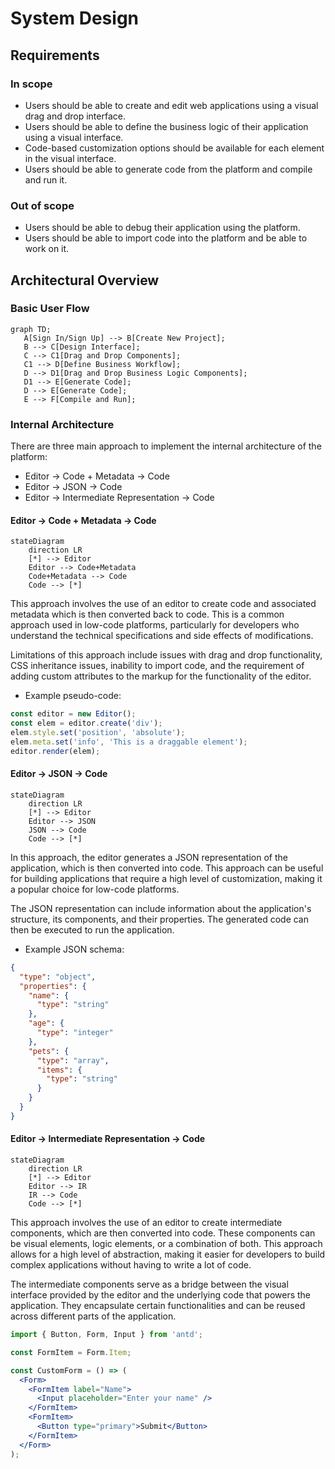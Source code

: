 
# System Design

##  Requirements

### In scope
- Users should be able to create and edit web applications using a visual drag and drop interface.
- Users should be able to define the business logic of their application using a visual interface.
- Code-based customization options should be available for each element in the visual interface.
- Users should be able to generate code from the platform and compile and run it.

### Out of scope
- Users should be able to debug their application using the platform.
- Users should be able to import code into the platform and be able to work on it.




## Architectural Overview

### Basic User Flow

```mermaid
graph TD;
   A[Sign In/Sign Up] --> B[Create New Project];
   B --> C[Design Interface];
   C --> C1[Drag and Drop Components];
   C1 --> D[Define Business Workflow];
   D --> D1[Drag and Drop Business Logic Components];
   D1 --> E[Generate Code];
   D --> E[Generate Code];
   E --> F[Compile and Run];
```	

### Internal Architecture

There are three main approach to implement the internal architecture of the platform:
- Editor -> Code + Metadata -> Code
- Editor -> JSON -> Code
- Editor -> Intermediate Representation -> Code

#### Editor -> Code + Metadata -> Code

```mermaid
stateDiagram
    direction LR
	[*] --> Editor
	Editor --> Code+Metadata
	Code+Metadata --> Code
	Code --> [*]
```
This approach involves the use of an editor to create code and associated metadata which is then converted back to code. This is a common approach used in low-code platforms, particularly for developers who understand the technical specifications and side effects of modifications.

Limitations of this approach include issues with drag and drop functionality, CSS inheritance issues, inability to import code, and the requirement of adding custom attributes to the markup for the functionality of the editor.

- Example pseudo-code:
```javascript
const editor = new Editor();
const elem = editor.create('div');
elem.style.set('position', 'absolute');
elem.meta.set('info', 'This is a draggable element');
editor.render(elem);
```

#### Editor -> JSON -> Code

```mermaid
stateDiagram
	direction LR
	[*] --> Editor
	Editor --> JSON
	JSON --> Code
	Code --> [*]
```

In this approach, the editor generates a JSON representation of the application, which is then converted into code. This approach can be useful for building applications that require a high level of customization, making it a popular choice for low-code platforms.

The JSON representation can include information about the application's structure, its components, and their properties. The generated code can then be executed to run the application.

- Example JSON schema:
```json
{
  "type": "object",
  "properties": {
    "name": {
      "type": "string"
    },
    "age": {
      "type": "integer"
    },
    "pets": {
      "type": "array",
      "items": {
        "type": "string"
      }
    }
  }
}
```

#### Editor -> Intermediate Representation -> Code

```mermaid
stateDiagram
	direction LR
	[*] --> Editor
	Editor --> IR
	IR --> Code
	Code --> [*]
```

This approach involves the use of an editor to create intermediate components, which are then converted into code. These components can be visual elements, logic elements, or a combination of both. This approach allows for a high level of abstraction, making it easier for developers to build complex applications without having to write a lot of code.

The intermediate components serve as a bridge between the visual interface provided by the editor and the underlying code that powers the application. They encapsulate certain functionalities and can be reused across different parts of the application.

```jsx
import { Button, Form, Input } from 'antd';

const FormItem = Form.Item;

const CustomForm = () => (
  <Form>
    <FormItem label="Name">
      <Input placeholder="Enter your name" />
    </FormItem>
    <FormItem>
      <Button type="primary">Submit</Button>
    </FormItem>
  </Form>
);

```
